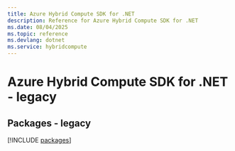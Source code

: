 ```yaml
---
title: Azure Hybrid Compute SDK for .NET
description: Reference for Azure Hybrid Compute SDK for .NET
ms.date: 08/04/2025
ms.topic: reference
ms.devlang: dotnet
ms.service: hybridcompute
---
```

# Azure Hybrid Compute SDK for .NET - legacy
## Packages - legacy
[!INCLUDE [packages](hybrid-compute-index.md)]
